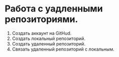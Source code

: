 # Работа с уадленными репозиториями.

1. Создать аккаунт на GitHud.
2. Создать локальный репозиторий.
3. Создать удаленный репозиторий.
4. Связать удаленный репозиторий с локальным.
